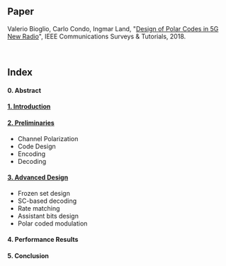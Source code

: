 ## Paper     
Valerio Bioglio, Carlo Condo, Ingmar Land, "<a href="https://arxiv.org/abs/1804.04389">Design of Polar Codes in 5G New Radio</a>", IEEE Communications Surveys & Tutorials, 2018.    

</br>

## Index
#### 0. Abstract
#### <a href="./Ch1.md">1. Introduction</a>    
#### <a href="./Ch2.md">2. Preliminaries</a> 
- Channel Polarization    
- Code Design
- Encoding    
- Decoding    
#### <a href="./Ch3.md">3. Advanced Design</a>
- Frozen set design
- SC-based decoding
- Rate matching
- Assistant bits design
- Polar coded modulation

#### 4. Performance Results
#### 5. Conclusion 
